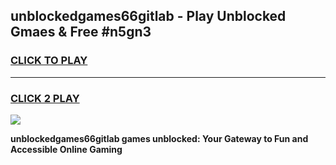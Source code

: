 
## unblockedgames66gitlab - Play Unblocked Gmaes & Free #n5gn3
<h3>
<a href="https://news.freeplayer.one?title=unblockedgames66gitlab&ref=26F">CLICK TO PLAY</a></h3>
<hr>

<h3>
<a href="https://news.freeplayer.one?title=unblockedgames66gitlab&ref=26F">CLICK 2 PLAY</a>
  
</h3>

<a href="https://news.freeplayer.one?title=unblockedgames66gitlab&ref=26F/"><img src="https://clearcache.store/games.png"></a>


**unblockedgames66gitlab games unblocked: Your Gateway to Fun and Accessible Online Gaming**
